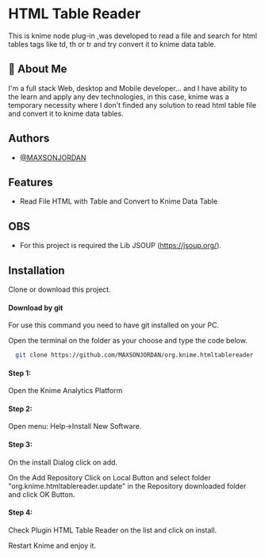 
# HTML Table Reader

This is knime node plug-in ,was developed to read a file and search for html tables tags like td, th or tr and try convert it to knime data table. 


## 🚀 About Me
I'm a full stack Web, desktop and Mobile developer... and I have ability to the learn and apply any dev technologies, in this case, knime was a temporary necessity where I don't finded any solution to read html table file and convert it to knime data tables.


## Authors

- [@MAXSONJORDAN](https://www.github.com/MAXSONJORDAN)


## Features

- Read File HTML with Table and Convert to Knime Data Table

## OBS

- For this project is required the Lib JSOUP (https://jsoup.org/).

## Installation

Clone or download this project.

####  Download by git
For use this command you need to have git installed on your PC.

Open the terminal on the folder as your choose and type the code below.
```bash
  git clone https://github.com/MAXSONJORDAN/org.knime.htmltablereader

```

####  Step 1: 

Open the Knime Analytics Platform
####  Step 2: 

Open menu: Help->Install New Software.

####  Step 3: 

On the install Dialog click on add.

On the Add Repository Click on Local Button and select folder "org.knime.htmltablereader.update" in the Repository downloaded folder and click OK Button.

#### Step 4:

Check Plugin HTML Table Reader on the list and click on install.

Restart Knime and enjoy it.
    
